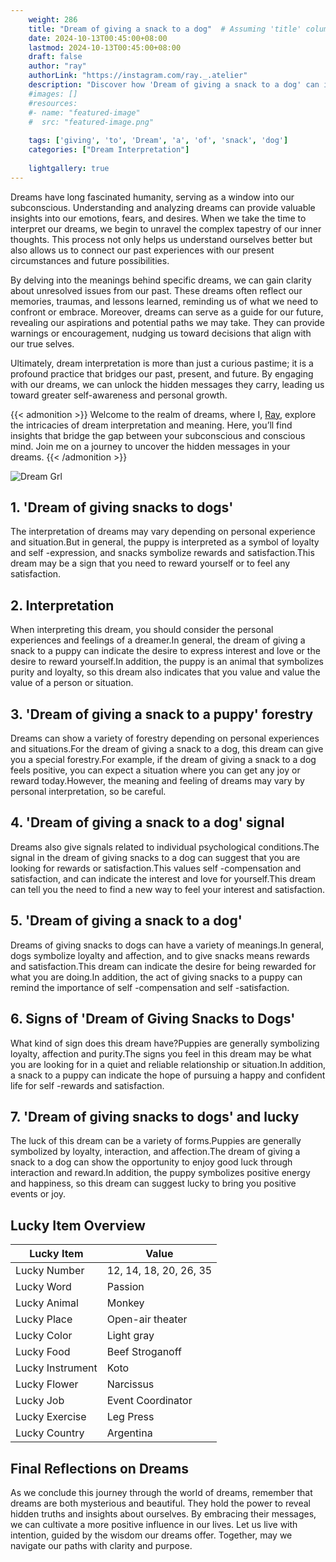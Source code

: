 ```yaml
---
    weight: 286
    title: "Dream of giving a snack to a dog"  # Assuming 'title' column exists
    date: 2024-10-13T00:45:00+08:00
    lastmod: 2024-10-13T00:45:00+08:00
    draft: false
    author: "ray"
    authorLink: "https://instagram.com/ray._.atelier"
    description: "Discover how 'Dream of giving a snack to a dog' can interpret your future and uncover its significant meanings in your life."
    #images: []
    #resources:
    #- name: "featured-image"
    #  src: "featured-image.png"
    
    tags: ['giving', 'to', 'Dream', 'a', 'of', 'snack', 'dog']
    categories: ["Dream Interpretation"]
    
    lightgallery: true
---
```

    
Dreams have long fascinated humanity, serving as a window into our subconscious. Understanding and analyzing dreams can provide valuable insights into our emotions, fears, and desires. When we take the time to interpret our dreams, we begin to unravel the complex tapestry of our inner thoughts. This process not only helps us understand ourselves better but also allows us to connect our past experiences with our present circumstances and future possibilities.

By delving into the meanings behind specific dreams, we can gain clarity about unresolved issues from our past. These dreams often reflect our memories, traumas, and lessons learned, reminding us of what we need to confront or embrace. Moreover, dreams can serve as a guide for our future, revealing our aspirations and potential paths we may take. They can provide warnings or encouragement, nudging us toward decisions that align with our true selves.

Ultimately, dream interpretation is more than just a curious pastime; it is a profound practice that bridges our past, present, and future. By engaging with our dreams, we can unlock the hidden messages they carry, leading us toward greater self-awareness and personal growth.

{{< admonition >}}
Welcome to the realm of dreams, where I, [Ray](https://instagram.com/ray._.atelier), explore the intricacies of dream interpretation and meaning. Here, you’ll find insights that bridge the gap between your subconscious and conscious mind. Join me on a journey to uncover the hidden messages in your dreams.
{{< /admonition >}}

![Dream Grl](https://cdn.pixabay.com/photo/2017/11/02/03/35/gothic-2910057_1280.jpg "Dream Grl")

## 1. 'Dream of giving snacks to dogs'
The interpretation of dreams may vary depending on personal experience and situation.But in general, the puppy is interpreted as a symbol of loyalty and self -expression, and snacks symbolize rewards and satisfaction.This dream may be a sign that you need to reward yourself or to feel any satisfaction.

## 2. Interpretation
When interpreting this dream, you should consider the personal experiences and feelings of a dreamer.In general, the dream of giving a snack to a puppy can indicate the desire to express interest and love or the desire to reward yourself.In addition, the puppy is an animal that symbolizes purity and loyalty, so this dream also indicates that you value and value the value of a person or situation.

## 3. 'Dream of giving a snack to a puppy' forestry
Dreams can show a variety of forestry depending on personal experiences and situations.For the dream of giving a snack to a dog, this dream can give you a special forestry.For example, if the dream of giving a snack to a dog feels positive, you can expect a situation where you can get any joy or reward today.However, the meaning and feeling of dreams may vary by personal interpretation, so be careful.

## 4. 'Dream of giving a snack to a dog' signal
Dreams also give signals related to individual psychological conditions.The signal in the dream of giving snacks to a dog can suggest that you are looking for rewards or satisfaction.This values self -compensation and satisfaction, and can indicate the interest and love for yourself.This dream can tell you the need to find a new way to feel your interest and satisfaction.

## 5. 'Dream of giving a snack to a dog'
Dreams of giving snacks to dogs can have a variety of meanings.In general, dogs symbolize loyalty and affection, and to give snacks means rewards and satisfaction.This dream can indicate the desire for being rewarded for what you are doing.In addition, the act of giving snacks to a puppy can remind the importance of self -compensation and self -satisfaction.

## 6. Signs of 'Dream of Giving Snacks to Dogs'
What kind of sign does this dream have?Puppies are generally symbolizing loyalty, affection and purity.The signs you feel in this dream may be what you are looking for in a quiet and reliable relationship or situation.In addition, a snack to a puppy can indicate the hope of pursuing a happy and confident life for self -rewards and satisfaction.

## 7. 'Dream of giving snacks to dogs' and lucky
The luck of this dream can be a variety of forms.Puppies are generally symbolized by loyalty, interaction, and affection.The dream of giving a snack to a dog can show the opportunity to enjoy good luck through interaction and reward.In addition, the puppy symbolizes positive energy and happiness, so this dream can suggest lucky to bring you positive events or joy.

## Lucky Item Overview
| Lucky Item          | Value              |
|---------------|--------------------|
| Lucky Number        | 12, 14, 18, 20, 26, 35  |
| Lucky Word          | Passion |
| Lucky Animal        | Monkey |
| Lucky Place         | Open-air theater     |
| Lucky Color         | Light gray     |
| Lucky Food          | Beef Stroganoff      |
| Lucky Instrument    | Koto |
| Lucky Flower        | Narcissus    |
| Lucky Job           | Event Coordinator       |
| Lucky Exercise      | Leg Press  |
| Lucky Country       | Argentina    |


##  Final Reflections on Dreams

As we conclude this journey through the world of dreams, remember that dreams are both mysterious and beautiful. They hold the power to reveal hidden truths and insights about ourselves. By embracing their messages, we can cultivate a more positive influence in our lives. Let us live with intention, guided by the wisdom our dreams offer. Together, may we navigate our paths with clarity and purpose.
